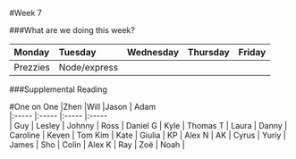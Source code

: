 #Week 7

###What are we doing this week?

|Monday           | Tuesday         |Wednesday        |Thursday         |  Friday
|:-----           |:-----           |:-----           |:-----           |:-----
| Prezzies        | Node/express    |                 |                 |

###Supplemental Reading

#One on One
 |Zhen           |Will            |Jason           | Adam            
|:-----          |:-----          |:-----     |:-----      
| Guy            | Lesley        | Johnny     | Ross
| Daniel G       | Kyle          | Thomas T   | Laura
| Danny          | Caroline      | Keven      | Tom Kim
| Kate           | Giulia        | KP         | Alex N
| AK             | Cyrus         | Yuriy      | James
| Sho            | Colin         | Alex K     | Ray
| Zoë            | Noah          | 

